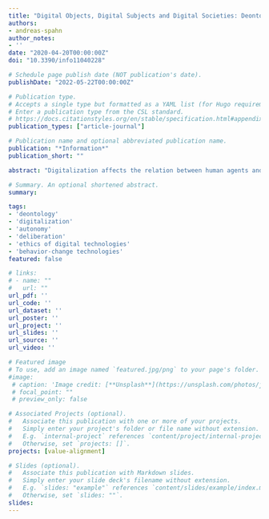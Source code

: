 ```yaml
---
title: "Digital Objects, Digital Subjects and Digital Societies: Deontology in the Age of Digitalization"
authors:
- andreas-spahn
author_notes:
- ''
date: "2020-04-20T00:00:00Z"
doi: "10.3390/info11040228"

# Schedule page publish date (NOT publication's date).
publishDate: "2022-05-22T00:00:00Z"

# Publication type.
# Accepts a single type but formatted as a YAML list (for Hugo requirements).
# Enter a publication type from the CSL standard.
# https://docs.citationstyles.org/en/stable/specification.html#appendix-iii-types
publication_types: ["article-journal"]

# Publication name and optional abbreviated publication name.
publication: "*Information*"
publication_short: ""

abstract: "Digitalization affects the relation between human agents and technological objects. This paper looks at digital behavior change technologies (BCT) from a deontological perspective. It identifies three moral requirements that are relevant for ethical approaches in the tradition of Kantian deontology: epistemic rationalism, motivational rationalism and deliberational rationalism. It argues that traditional Kantian ethics assumes human ‘subjects’ to be autonomous agents, whereas ‘objects’ are mere passive tools. Digitalization, however, challenges this Cartesian subject-object dualism: digital technologies become more and more autonomous and take on agency. Similarly, human subjects can outsource agency and will-power to technologies. In addition, our intersubjective relations are being more and more shaped by digital technologies. The paper therefore re-examines the three categories ‘subject’, ‘object’ and ‘intersubjectivity’ in light of digital BCTs and suggests deontological guidelines for digital objects, digital subjects and a digitally mediated intersubjectivity, based on a re-examination of the requirements of epistemic, motivational and deliberational rationalism."

# Summary. An optional shortened abstract.
summary:

tags:
- 'deontology'
- 'digitalization'
- 'autonomy'
- 'deliberation'
- 'ethics of digital technologies'
- 'behavior-change technologies'
featured: false

# links:
# - name: ""
#   url: ""
url_pdf: ''
url_code: ''
url_dataset: ''
url_poster: ''
url_project: ''
url_slides: ''
url_source: ''
url_video: ''

# Featured image
# To use, add an image named `featured.jpg/png` to your page's folder. 
#image:
 # caption: 'Image credit: [**Unsplash**](https://unsplash.com/photos/jdD8gXaTZsc)'
 # focal_point: ""
 # preview_only: false

# Associated Projects (optional).
#   Associate this publication with one or more of your projects.
#   Simply enter your project's folder or file name without extension.
#   E.g. `internal-project` references `content/project/internal-project/index.md`.
#   Otherwise, set `projects: []`.
projects: [value-alignment]

# Slides (optional).
#   Associate this publication with Markdown slides.
#   Simply enter your slide deck's filename without extension.
#   E.g. `slides: "example"` references `content/slides/example/index.md`.
#   Otherwise, set `slides: ""`.
slides:
---
```



